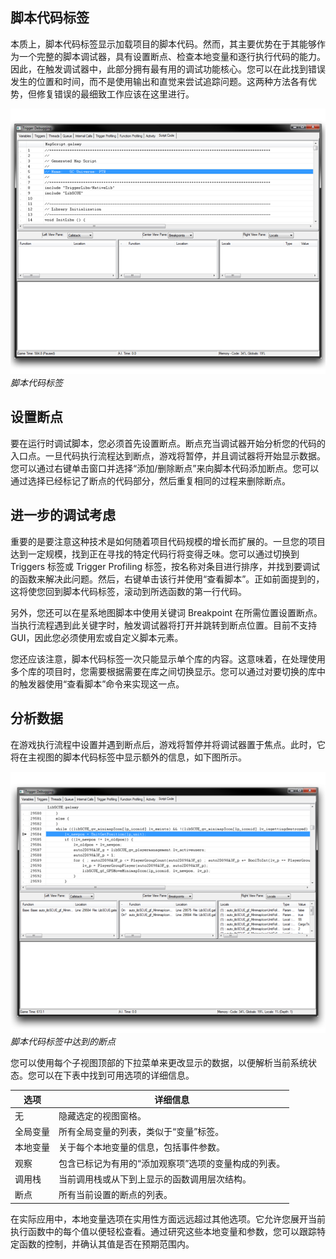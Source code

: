 ## 脚本代码标签

本质上，脚本代码标签显示加载项目的脚本代码。然而，其主要优势在于其能够作为一个完整的脚本调试器，具有设置断点、检查本地变量和逐行执行代码的能力。因此，在触发调试器中，此部分拥有最有用的调试功能核心。您可以在此找到错误发生的位置和时间，而不是使用输出和直觉来尝试追踪问题。这两种方法各有优势，但修复错误的最细致工作应该在这里进行。

[![脚本代码标签](./resources/053_Trigger_Debugger9.png)](./resources/053_Trigger_Debugger9.png)
*脚本代码标签*

## 设置断点

要在运行时调试脚本，您必须首先设置断点。断点充当调试器开始分析您的代码的入口点。一旦代码执行流程达到断点，游戏将暂停，并且调试器将开始显示数据。您可以通过右键单击窗口并选择“添加/删除断点”来向脚本代码添加断点。您可以通过选择已经标记了断点的代码部分，然后重复相同的过程来删除断点。

## 进一步的调试考虑

重要的是要注意这种技术是如何随着项目代码规模的增长而扩展的。一旦您的项目达到一定规模，找到正在寻找的特定代码行将变得乏味。您可以通过切换到 Triggers 标签或 Trigger Profiling 标签，按名称对条目进行排序，并找到要调试的函数来解决此问题。然后，右键单击该行并使用“查看脚本”。正如前面提到的，这将使您回到脚本代码标签，滚动到所选函数的第一行代码。

另外，您还可以在星系地图脚本中使用关键词 Breakpoint 在所需位置设置断点。当执行流程遇到此关键字时，触发调试器将打开并跳转到断点位置。目前不支持 GUI，因此您必须使用宏或自定义脚本元素。

您还应该注意，脚本代码标签一次只能显示单个库的内容。这意味着，在处理使用多个库的项目时，您需要根据需要在库之间切换显示。您可以通过对要切换的库中的触发器使用“查看脚本”命令来实现这一点。

## 分析数据

在游戏执行流程中设置并遇到断点后，游戏将暂停并将调试器置于焦点。此时，它将在主视图的脚本代码标签中显示额外的信息，如下图所示。

![](./resources/053_Trigger_Debugger10.png)
*脚本代码标签中达到的断点*

您可以使用每个子视图顶部的下拉菜单来更改显示的数据，以便解析当前系统状态。您可以在下表中找到可用选项的详细信息。

| 选项         | 详细信息                                                                                       |
| ----------- | ------------------------------------------------------------------------------------------------- |
| 无         | 隐藏选定的视图窗格。                                                                           |
| 全局变量     | 所有全局变量的列表，类似于“变量”标签。                                                          |
| 本地变量      | 关于每个本地变量的信息，包括事件参数。                                                           |
| 观察          | 包含已标记为有用的“添加观察项”选项的变量构成的列表。                                        |
| 调用栈       | 当前调用栈或从下到上显示的函数调用层次结构。                                                     |
| 断点          | 所有当前设置的断点的列表。                                                                     |

在实际应用中，本地变量选项在实用性方面远远超过其他选项。它允许您展开当前执行函数中的每个值以便轻松查看。通过研究这些本地变量和参数，您可以跟踪特定函数的控制，并确认其值是否在预期范围内。